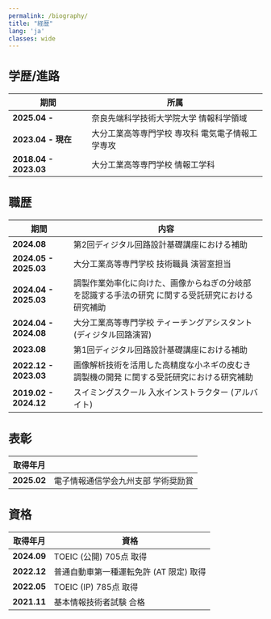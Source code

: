 ```yaml
---
permalink: /biography/
title: "経歴"
lang: 'ja'
classes: wide
---
```

<div style="font-size: 1.1em;">

## 学歴/進路

| 期間               | 所属                                                                                     |
|--------------------|----------------------------------------------------------------------------------------------|
| **2025.04 -**      | 奈良先端科学技術大学院大学 情報科学領域                                                      |
| **2023.04 - 現在** | 大分工業高等専門学校 専攻科 電気電子情報工学専攻                                          |
| **2018.04 - 2023.03** | 大分工業高等専門学校 情報工学科                                                              |


## 職歴

| 期間               | 内容                                                                                     |
|--------------------|----------------------------------------------------------------------------------------------|
| **2024.08** | 第2回ディジタル回路設計基礎講座における補助                                                  |
| **2024.05 - 2025.03** | 大分工業高等専門学校 技術職員 演習室担当                                                    |
| **2024.04 - 2025.03** | 調製作業効率化に向けた、画像からねぎの分岐部を認識する手法の研究 に関する受託研究における研究補助 |
| **2024.04 - 2024.08** | 大分工業高等専門学校 ティーチングアシスタント (ディジタル回路演習)                          |
| **2023.08** | 第1回ディジタル回路設計基礎講座における補助                                                  |
| **2022.12 - 2023.03** | 画像解析技術を活用した高精度な小ネギの皮むき調製機の開発 に関する受託研究における研究補助   |
| **2019.02 - 2024.12** | スイミングスクール 入水インストラクター (アルバイト)                                        |

## 表彰

| 取得年月               |                                                                                      |
|--------------------|----------------------------------------------------------------------------------------------|
| **2025.02**        | 電子情報通信学会九州支部 学術奨励賞                                                      |

## 資格

|取得年月               | 資格                                                                                     |
|--------------------|----------------------------------------------------------------------------------------------|
| **2024.09**        | TOEIC (公開) 705点 取得                                                                   |
| **2022.12**        | 普通自動車第一種運転免許 (AT 限定) 取得                                                  |
| **2022.05**        | TOEIC (IP) 785点 取得                                                                     |
| **2021.11**        | 基本情報技術者試験 合格                                                                   |

</div>
